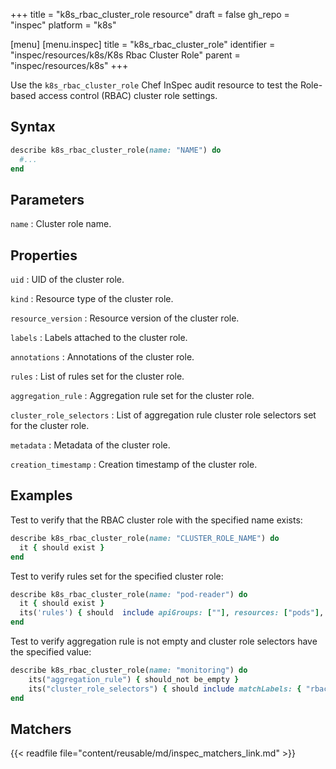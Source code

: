 +++
title = "k8s_rbac_cluster_role resource"
draft = false
gh_repo = "inspec"
platform = "k8s"

[menu]
  [menu.inspec]
    title = "k8s_rbac_cluster_role"
    identifier = "inspec/resources/k8s/K8s Rbac Cluster Role"
    parent = "inspec/resources/k8s"
+++

Use the `k8s_rbac_cluster_role` Chef InSpec audit resource to test the Role-based access control (RBAC) cluster role settings.

## Syntax

```ruby
describe k8s_rbac_cluster_role(name: "NAME") do
  #...
end
```

## Parameters

`name`
: Cluster role name.

## Properties

`uid`
: UID of the cluster role.

`kind`
: Resource type of the cluster role.

`resource_version`
: Resource version of the cluster role.

`labels`
: Labels attached to the cluster role.

`annotations`
: Annotations of the cluster role.

`rules`
: List of rules set for the cluster role.

`aggregation_rule`
: Aggregation rule set for the cluster role.

`cluster_role_selectors`
: List of aggregation rule cluster role selectors set for the cluster role.

`metadata`
: Metadata of the cluster role.

`creation_timestamp`
: Creation timestamp of the cluster role.

## Examples

Test to verify that the RBAC cluster role with the specified name exists:

```ruby
describe k8s_rbac_cluster_role(name: "CLUSTER_ROLE_NAME") do
  it { should exist }
end
```

Test to verify rules set for the specified cluster role:

```ruby
describe k8s_rbac_cluster_role(name: "pod-reader") do
  it { should exist }
  its('rules') { should  include apiGroups: [""], resources: ["pods"], verbs: ["get", "list", "watch"] }
end
```

Test to verify aggregation rule is not empty and cluster role selectors have the specified value:

```ruby
describe k8s_rbac_cluster_role(name: "monitoring") do
    its("aggregation_rule") { should_not be_empty }
    its("cluster_role_selectors") { should include matchLabels: { "rbac.example.com/aggregate-to-monitoring": "true" }  }
end
```

## Matchers

{{< readfile file="content/reusable/md/inspec_matchers_link.md" >}}
